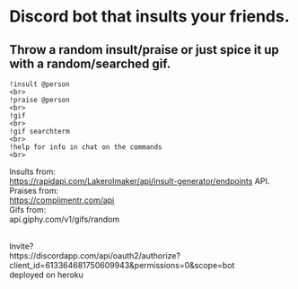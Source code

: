 <h1>Discord bot that insults your friends. </h1>

<h2>Throw a random insult/praise or just spice it up with a random/searched gif.</h2>

```
!insult @person
<br>
!praise @person
<br>
!gif
<br>
!gif searchterm
<br>
!help for info in chat on the commands
<br>
```
Insults from:
<br>
https://rapidapi.com/Lakerolmaker/api/insult-generator/endpoints API.
<br>
Praises from: 
<br>
https://complimentr.com/api
<br>
Gifs from:
<br>
api.giphy.com/v1/gifs/random

<br>
Invite?
<br>
https://discordapp.com/api/oauth2/authorize?client_id=613364681750609943&permissions=0&scope=bot
<br>
deployed on heroku